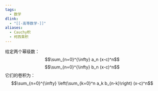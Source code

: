```yaml
---
tags:
  - 数学
dlink:
  - "[[-高等数学-]]"
aliases:
  - Cauchy积
  - 柯西乘积
---
```

给定两个幂级数：
$$\sum_{n=0}^{\infty} a_n (x-c)^n$$
$$\sum_{n=0}^{\infty} b_n (x-c)^n$$
它们的卷积为：
$$\sum_{n=0}^{\infty} \left(\sum_{k=0}^n a_k b_{n-k}\right) (x-c)^n$$
